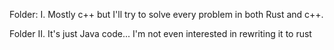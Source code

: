 Folder: I. Mostly c++ but I'll try to solve every problem in both Rust and c++.

Folder II. It's just Java code... I'm not even interested in rewriting it to rust
